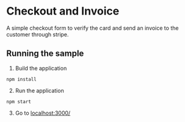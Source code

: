# Checkout and Invoice

A simple checkout form to verify the card and send an invoice to the customer through stripe. 

## Running the sample

1. Build the application

```npm install```

 2. Run the application

```npm start```

3. Go to [localhost:3000/](localhost:3000/)
